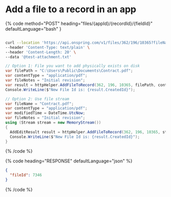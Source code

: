 # Add a file to a record in an app

{% code method="POST" heading="files/{appId}/{recordId}/{fieldId}" defaultLanguage="bash" }

```bash

curl --location 'https://api.onspring.com/v1/files/362/196/10365?fileName=test-attachment.txt&modifiedTime=2022-10-14%2000%3A00%3A00Z&fileNotes=These%20are%20some%20notes' \
--header 'Content-Type: text/plain' \
--header 'Content-Length: 20' \
--data '@test-attachment.txt'
```

```csharp
// Option 1: File you want to add physically exists on disk
var filePath = "C:\Users\Public\Documents\Contract.pdf";
var contentType = "application/pdf";
var fileNotes = "Initial revision";
var result = httpHelper.AddFileToRecord(362, 196, 10365, filePath, contentType, fileNotes);
Console.WriteLine($"New File Id is: {result.CreatedId}");

// Option 2: Use file stream
var fileName = "Contract.pdf";
var contentType = "application/pdf";
var modifiedTime = DateTime.UtcNow;
var fileNotes = "Initial revision";
using (Stream stream = new MemoryStream())
{
  AddEditResult result = httpHelper.AddFileToRecord(362, 196, 10365, stream, fileName, contentType, modifiedTime, fileNotes);
  Console.WriteLine($"New File Id is: {result.CreatedId}");
}
```

{% /code %}

{% code heading="RESPONSE" defaultLanguage="json" %}

```json
{
  "fileId": 7346
}
```

{% /code %}
